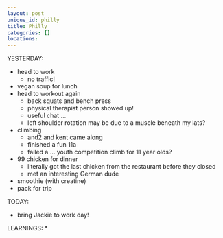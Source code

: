 ```yaml
---
layout: post
unique_id: philly
title: Philly
categories: []
locations: 
---
```


YESTERDAY:
* head to work
  * no traffic!
* vegan soup for lunch
* head to workout again
  * back squats and bench press
  * physical therapist person showed up!
  * useful chat ...
  * left shoulder rotation may be due to a muscle beneath my lats?
* climbing
  * and2 and kent came along
  * finished a fun 11a
  * failed a ... youth competition climb for 11 year olds?
* 99 chicken for dinner
  * literally got the last chicken from the restaurant before they closed
  * met an interesting German dude
* smoothie (with creatine)
* pack for trip

TODAY:
* bring Jackie to work day!

LEARNINGS:
* 

